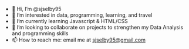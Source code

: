 - 👋 Hi, I’m @sjselby95
- 👀 I’m interested in data, programming, learning, and travel
- 🌱 I’m currently learning Javascript & HTML/CSS
- 💞️ I’m looking to collaborate on projects to strengthen my Data Analysis and programming skills
- 📫 How to reach me: email me at sjselby95@gmail.com
